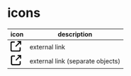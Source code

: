 # icons

| icon | description |
|---|---|
| <img src="external-link.svg" width="24px" /> | external link |
| <img src="external-link-separate-objects.svg" width="24px" /> | external link (separate objects) |
